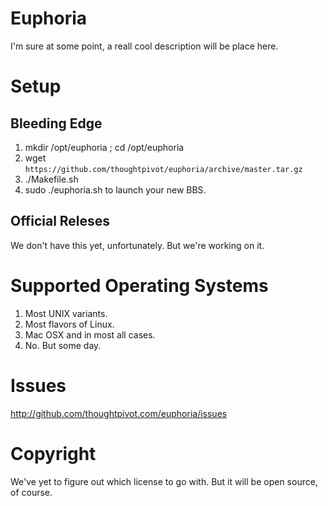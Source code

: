 # Euphoria

I'm sure at some point, a reall cool description will be place here.

# Setup

## Bleeding Edge 
1. mkdir /opt/euphoria ; cd /opt/euphoria
2. wget `https://github.com/thoughtpivot/euphoria/archive/master.tar.gz`
3. ./Makefile.sh
4. sudo ./euphoria.sh to launch your new BBS.

## Official Releses
We don't have this yet, unfortunately. But we're working on it.

# Supported Operating Systems
1. Most UNIX variants.
2. Most flavors of Linux.
3. Mac OSX and in most all cases.
4. No. But some day.

# Issues
http://github.com/thoughtpivot.com/euphoria/issues

# Copyright
We've yet to figure out which license to go with. But it will be open source, of course.




